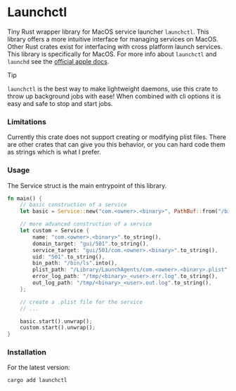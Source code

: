 # Launchctl
Tiny Rust wrapper library for MacOS service launcher `launchctl`. This library
offers a more intuitive interface for managing services on MacOS. Other Rust
crates exist for interfacing with cross platform launch services. This library 
is specifically for MacOS. For more info about `launchctl` and `launchd` see
the [official apple docs](https://ss64.com/mac/launchctl.html).

> [!TIP]
> `launchctl` is the best way to make lightweight daemons, use this crate to throw up background jobs with ease! When combined with cli options it is easy and safe to stop and start jobs. 

### Limitations
Currently this crate does not support creating or modifying plist files. There
are other crates that can give you this behavior, or you can hard code them as
strings which is what I prefer. 

### Usage
The Service struct is the main entrypoint of this library.
```rust
fn main() {
    // basic construction of a service
    let basic = Service::new("com.<owner>.<binary>", PathBuf::from("/bin/ls"));

    // more advanced construction of a service
    let custom = Service {
        name: "com.<owner>.<binary>".to_string(),
        domain_target: "gui/501".to_string(),
        service_target: "gui/501/com.<owner>.<binary>".to_string(),
        uid: "501".to_string(),
        bin_path: "/bin/ls".into(),
        plist_path: "/Library/LaunchAgents/com.<owner>.<binary>.plist".to_string(),
        error_log_path: "/tmp/<binary>_<user>.err.log".to_string(),
        out_log_path: "/tmp/<binary>_<user>.out.log".to_string(),
    };

    // create a .plist file for the service
    // ...

    basic.start().unwrap();
    custom.start().unwrap();
}

```

### Installation
For the latest version:
```sh
cargo add launchctl

```
